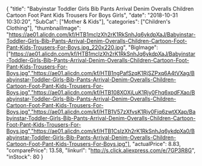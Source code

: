 {
	"title": "Babyinstar Toddler Girls Bib Pants Arrival Denim Overalls Children Cartoon Foot Pant Kids Trousers For Boys Girls",
	"date": "2018-10-31 10:30:20",
	"SubCat": ["Mother & Kids"],
	"categories": ["Children's Clothing"],
	"thumbnailImage": "https://ae01.alicdn.com/kf/HTB1mcIzXh2rK1RkSnhJq6ykdpXaJ/Babyinstar-Toddler-Girls-Bib-Pants-Arrival-Denim-Overalls-Children-Cartoon-Foot-Pant-Kids-Trousers-For-Boys.jpg_220x220.jpg",
	"BigImage": ["https://ae01.alicdn.com/kf/HTB1mcIzXh2rK1RkSnhJq6ykdpXaJ/Babyinstar-Toddler-Girls-Bib-Pants-Arrival-Denim-Overalls-Children-Cartoon-Foot-Pant-Kids-Trousers-For-Boys.jpg","https://ae01.alicdn.com/kf/HTB1ngPafSzqK1RjSZPxq6A4tVXag/Babyinstar-Toddler-Girls-Bib-Pants-Arrival-Denim-Overalls-Children-Cartoon-Foot-Pant-Kids-Trousers-For-Boys.jpg","https://ae01.alicdn.com/kf/HTB108XOXjLuK1Rjy0Fhq6xpdFXao/Babyinstar-Toddler-Girls-Bib-Pants-Arrival-Denim-Overalls-Children-Cartoon-Foot-Pant-Kids-Trousers-For-Boys.jpg","https://ae01.alicdn.com/kf/HTB1V57zXfvsK1Rjy0Fiq6zwtXXap/Babyinstar-Toddler-Girls-Bib-Pants-Arrival-Denim-Overalls-Children-Cartoon-Foot-Pant-Kids-Trousers-For-Boys.jpg","https://ae01.alicdn.com/kf/HTB1CsIzXh2rK1RkSnhJq6ykdpXa0/Babyinstar-Toddler-Girls-Bib-Pants-Arrival-Denim-Overalls-Children-Cartoon-Foot-Pant-Kids-Trousers-For-Boys.jpg"],
	"actualPrice": 8.83,
	"comparePrice": 13.58,
	"linkurl": "http://s.click.aliexpress.com/e/7GP3R8G",
	"inStock": 80
}
